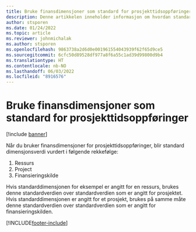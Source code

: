 ```yaml
---
title: Bruke finansdimensjoner som standard for prosjekttidsoppføringer
description: Denne artikkelen inneholder informasjon om hvordan standard finansdimensjoner brukes for tidsoppføringer.
author: stsporen
ms.date: 01/24/2022
ms.topic: article
ms.reviewer: johnmichalak
ms.author: stsporen
ms.openlocfilehash: 9863738a2d6d0e001961554043939f62f65d9ce5
ms.sourcegitcommit: 6cfc50d89528df977a8f6a55c1ad39d99800d9b4
ms.translationtype: HT
ms.contentlocale: nb-NO
ms.lasthandoff: 06/03/2022
ms.locfileid: "8916576"
---
```

# <a name="defaulting-financial-dimensions-for-project-time-entries"></a>Bruke finansdimensjoner som standard for prosjekttidsoppføringer

[!include [banner](../includes/banner.md)]

Når du bruker finansdimensjoner for prosjekttidsoppføringer, blir standard dimensjonsverdi vurdert i følgende rekkefølge:

1. Ressurs
2. Project
3. Finansieringskilde

Hvis standarddimensjonen for eksempel er angitt for en ressurs, brukes denne standardverdien over standardverdien som er angitt for prosjektet. Hvis standarddimensjonen er angitt for et prosjekt, brukes på samme måte denne standardverdien over standardverdien som er angitt for finansieringskilden.

[!INCLUDE[footer-include](../includes/footer-banner.md)]
